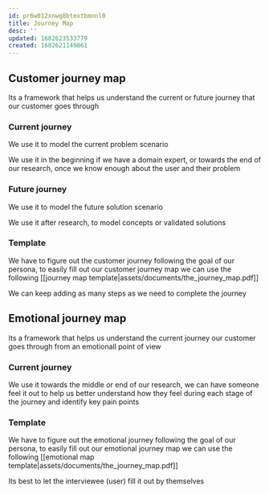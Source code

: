 ```yaml
---
id: pr6w012xnwg8btextbmnnl0
title: Journey Map
desc: ''
updated: 1682623533779
created: 1682621149861
---
```


## Customer journey map

Its a framework that helps us understand the current or future journey that our customer goes through

### Current journey

We use it to model the current problem scenario

We use it in the beginning if we have a domain expert, or towards the end of our research, once we know enough about the user and their problem

### Future journey

We use it to model the future solution scenario

We use it after research, to model concepts or validated solutions

### Template

We have to figure out the customer journey following the goal of our persona, to easily fill out our customer journey map we can use the following [[journey map template|assets/documents/the_journey_map.pdf]]

We can keep adding as many steps as we need to complete the journey

## Emotional journey map

Its a framework that helps us understand the current journey our customer goes through from an emotionall point of view

### Current journey

We use it towards the middle or end of our research, we can have someone feel it out to help us better understand how they feel during each stage of the journey and identify key pain points

### Template

We have to figure out the emotional journey following the goal of our persona, to easily fill out our emotional journey map we can use the following [[emotional map template|assets/documents/the_journey_map.pdf]]

Its best to let the interviewee (user) fill it out by themselves


